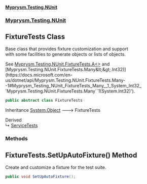#### [Myprysm.Testing.NUnit](index.md 'index')
### [Myprysm.Testing.NUnit](index.md#Myprysm_Testing_NUnit 'Myprysm.Testing.NUnit')
## FixtureTests Class
Base class that provides fixture customization and support  
with some facilities to generate objects or lists of objects.  
  
See [Myprysm.Testing.NUnit.FixtureTests.A&lt;&gt;](https://docs.microsoft.com/en-us/dotnet/api/Myprysm.Testing.NUnit.FixtureTests.A--1 'Myprysm.Testing.NUnit.FixtureTests.A``1') and [Myprysm.Testing.NUnit.FixtureTests.Many&lt;&gt;.Int32)](https://docs.microsoft.com/en-us/dotnet/api/Myprysm.Testing.NUnit.FixtureTests.Many--1#Myprysm_Testing_NUnit_FixtureTests_Many__1_System_Int32_ 'Myprysm.Testing.NUnit.FixtureTests.Many``1(System.Int32)').   
```csharp
public abstract class FixtureTests
```

Inheritance [System.Object](https://docs.microsoft.com/en-us/dotnet/api/System.Object 'System.Object') &#129106; FixtureTests  

Derived  
&#8627; [ServiceTests](Myprysm_Testing_NUnit_ServiceTests.md 'Myprysm.Testing.NUnit.ServiceTests')  
### Methods
<a name='Myprysm_Testing_NUnit_FixtureTests_SetUpAutoFixture()'></a>
## FixtureTests.SetUpAutoFixture() Method
Create and customize a fixture for the test suite.  
```csharp
public void SetUpAutoFixture();
```
  
